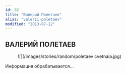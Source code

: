 ```yaml
---
id: 82
title: "Валерий Полетаев"
alias: "valerii-poletaev"
modified: "2013-07-12"
---
```


## ВАЛЕРИЙ ПОЛЕТАЕВ

<figure>
![](/images/stories/random/poletaev cvetnaia.jpg)
</figure>

Информация обрабатывается…

